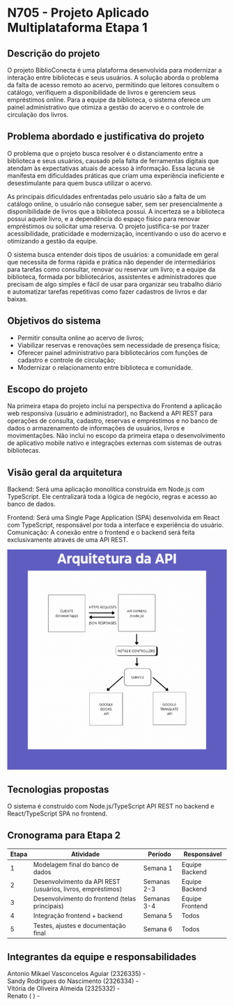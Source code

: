 # N705 - Projeto Aplicado Multiplataforma Etapa 1

## Descrição do projeto

O projeto BiblioConecta é uma plataforma desenvolvida para modernizar a interação entre bibliotecas e seus usuários. A solução aborda o problema da falta de acesso remoto ao acervo, permitindo que leitores consultem o catálogo, verifiquem a disponibilidade de livros e gerenciem seus empréstimos online. Para a equipe da biblioteca, o sistema oferece um painel administrativo que otimiza a gestão do acervo e o controle de circulação dos livros. 

## Problema abordado e justificativa do projeto

O problema que o projeto busca resolver é o distanciamento entre a biblioteca e seus usuários, causado pela falta de ferramentas digitais que atendam às expectativas atuais de acesso à informação. Essa lacuna se manifesta em dificuldades práticas que criam uma experiência ineficiente e desestimulante para quem busca utilizar o acervo.

As principais dificuldades enfrentadas pelo usuário são a falta de um catálogo online, o usuário não consegue saber, sem ser presencialmente a disponibilidade de livros que a biblioteca possui. A incerteza se a biblioteca possui aquele livro, e a dependência do espaço físico para renovar empréstimos ou solicitar uma reserva.
O projeto justifica-se por trazer acessibilidade, praticidade e modernização, incentivando o uso do acervo e otimizando a gestão da equipe.

O sistema busca entender dois tipos de usuários: a comunidade em geral que necessita de forma rápida e prática não depender de intermediários para tarefas como consultar, renovar ou reservar um livro; e a equipe da biblioteca, formada por bibliotecários, assistentes e administradores que precisam de algo simples e fácil de usar para organizar seu trabalho diário e automatizar tarefas repetitivas como fazer cadastros de livros e dar baixas.


## Objetivos do sistema
- Permitir consulta online ao acervo de livros;
- Viabilizar reservas e renovações sem necessidade de presença física;
- Oferecer painel administrativo para bibliotecários com funções de cadastro e controle de circulação;
- Modernizar o relacionamento entre biblioteca e comunidade.

## Escopo do projeto
Na primeira etapa do projeto inclui na perspectiva do Frontend a aplicação web responsiva (usuário e administrador), no Backend a API REST para operações de consulta, cadastro, reservas e empréstimos e no banco de dados o armazenamento de informações de usuários, livros e movimentações. Não inclui no escopo da primeira etapa o desenvolvimento de aplicativo mobile nativo e integrações externas com sistemas de outras bibliotecas.

## Visão geral da arquitetura

Backend: Será uma aplicação monolítica construída em Node.js com TypeScript. Ele centralizará toda a lógica de negócio, regras e acesso ao banco de dados.

Frontend: Será uma Single Page Application (SPA) desenvolvida em React com TypeScript, responsável por toda a interface e experiência do usuário.
Comunicação: A conexão entre o frontend e o backend será feita exclusivamente através de uma API REST.

![Arquitetura do Sistema](./docs/architecture/Arquitetura.png)


## Tecnologias propostas

O sistema é construído com Node.js/TypeScript API REST no backend e React/TypeScript SPA no frontend.

## Cronograma para Etapa 2

| Etapa | Atividade | Período | Responsável |
|-------|------------|----------|-------------|
| 1 | Modelagem final do banco de dados | Semana 1 | Equipe Backend |
| 2 | Desenvolvimento da API REST (usuários, livros, empréstimos) | Semanas 2-3 | Equipe Backend |
| 3 | Desenvolvimento do frontend (telas principais) | Semanas 3-4 | Equipe Frontend |
| 4 | Integração frontend + backend | Semana 5 | Todos |
| 5 | Testes, ajustes e documentação final | Semana 6 | Todos |

## Integrantes da equipe e responsabilidades

Antonio Mikael Vasconcelos Aguiar (2326335) - <br>
Sandy Rodrigues do Nascimento (2326334) - <br>
Vitória de Oliveira Almeida (2325332) - <br>
Renato (    ) - <br>


